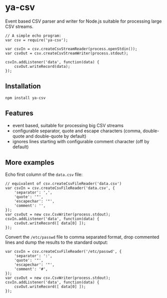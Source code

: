 # ya-csv

Event based CSV parser and writer for Node.js suitable for processing large CSV streams.

    // A simple echo program:
    var csv = require('ya-csv');

    var csvIn = csv.createCsvStreamReader(process.openStdin());
    var csvOut = csv.createCsvStreamWriter(process.stdout);

    csvIn.addListener('data', function(data) {
        csvOut.writeRecord(data);
    });

## Installation

    npm install ya-csv

## Features

 - event based, suitable for processing big CSV streams
 - configurable separator, quote and escape characters (comma, double-quote and double-quote by default)
- ignores lines starting with configurable comment character (off by default)

## More examples

Echo first column of the `data.csv` file:

    // equivalent of csv.createCsvFileReader('data.csv') 
    var csvIn = csv.createCsvFileReader('data.csv', {
        'separator': ',',
        'quote': '"',
        'escapechar': '"',       
        'comment': '',
    });
    var csvOut = new csv.CsvWriter(process.stdout);
    csvIn.addListener('data', function(data) {
        csvOut.writeRecord([ data[0] ]);
    });

Convert the `/etc/passwd` file to comma separated format, drop commented lines and dump the results to the standard output:

    var csvIn = csv.createCsvFileReader('/etc/passwd', {
        'separator': ':',
        'quote': '"',
        'escapechar': '"',       
        'comment': '#',
    });
    var csvOut = new csv.CsvWriter(process.stdout);
    csvIn.addListener('data', function(data) {
        csvOut.writeRecord([ data[0] ]);
    });
